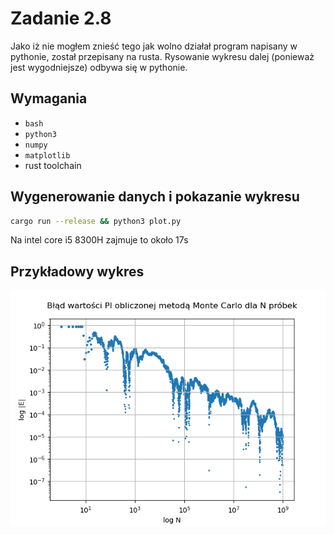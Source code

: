 # Zadanie 2.8

Jako iż nie mogłem znieść tego jak wolno działał program napisany w pythonie, został przepisany na rusta. Rysowanie wykresu dalej (ponieważ jest wygodniejsze) odbywa się w pythonie.

## Wymagania
- `bash` 
- `python3`
- `numpy`
- `matplotlib`
- rust toolchain

## Wygenerowanie danych i pokazanie wykresu

```bash
cargo run --release && python3 plot.py
```

Na intel core i5 8300H zajmuje to około 17s

## Przykładowy wykres

![Przykładowy wykres](./example.png?raw=true "Przykładowy wykres")
